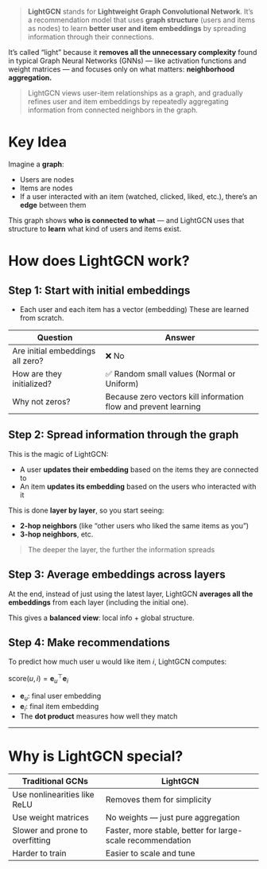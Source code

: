 
> **LightGCN** stands for **Lightweight Graph Convolutional Network**. It’s a recommendation model that uses **graph structure** (users and items as nodes) to learn **better user and item embeddings** by spreading information through their connections.

It’s called “light” because it **removes all the unnecessary complexity** found in typical Graph Neural Networks (GNNs) — like activation functions and weight matrices — and focuses only on what matters: **neighborhood aggregation.**

> LightGCN views user-item relationships as a graph, and gradually refines user and item embeddings by repeatedly aggregating information from connected neighbors in the graph.


# **Key Idea**

Imagine a **graph**:

-  Users are nodes
-  Items are nodes
-  If a user interacted with an item (watched, clicked, liked, etc.), there’s an **edge** between them

This graph shows **who is connected to what** — and LightGCN uses that structure to **learn** what kind of users and items exist.


# **How does LightGCN work?**


## **Step 1: Start with initial embeddings**

-  Each user and each item has a vector (embedding)
These are learned from scratch.

|**Question**|**Answer**|
|---|---|
|Are initial embeddings all zero?|❌ No|
|How are they initialized?|✅ Random small values (Normal or Uniform)|
|Why not zeros?|Because zero vectors kill information flow and prevent learning


## **Step 2: Spread information through the graph**

This is the magic of LightGCN:

-  A user **updates their embedding** based on the items they are connected to
-  An item **updates its embedding** based on the users who interacted with it

This is done **layer by layer**, so you start seeing:

-  **2-hop neighbors** (like “other users who liked the same items as you”)
-  **3-hop neighbors**, etc.

> The deeper the layer, the further the information spreads


## **Step 3: Average embeddings across layers**

At the end, instead of just using the latest layer, LightGCN **averages all the embeddings** from each layer (including the initial one).

This gives a **balanced view**: local info + global structure.


## **Step 4: Make recommendations**

To predict how much user u would like item $i$,
LightGCN computes:

$\text{score}(u, i) = \mathbf{e}_u^\top \mathbf{e}_i$

-  $\mathbf{e}_u$: final user embedding
-  $\mathbf{e}_i$: final item embedding
-  The **dot product** measures how well they match

---

# Why is LightGCN special?

| **Traditional GCNs**            | **LightGCN**                                               |
| ------------------------------- | ---------------------------------------------------------- |
| Use nonlinearities like ReLU    | Removes them for simplicity                                |
| Use weight matrices             | No weights — just pure aggregation                         |
| Slower and prone to overfitting | Faster, more stable, better for large-scale recommendation |
| Harder to train                 | Easier to scale and tune                                   |

